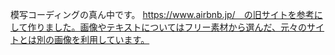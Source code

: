 模写コーディングの真ん中です。
https://www.airbnb.jp/　の旧サイトを参考にして作りました。画像やテキストについてはフリー素材から選んだ、元々のサイトとは別の画像を利用しています。
